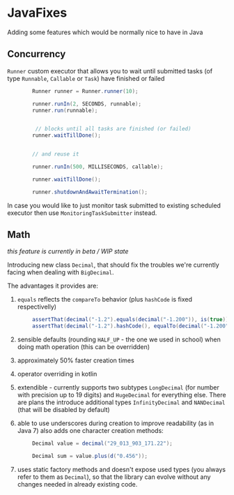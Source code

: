 # JavaFixes

Adding some features which would be normally nice to have in Java

## Concurrency

`Runner` custom executor that allows you to wait until submitted tasks (of type `Runnable`, `Callable` or `Task`) have finished or failed

```Java
        Runner runner = Runner.runner(10);

        runner.runIn(2, SECONDS, runnable);
        runner.run(runnable);


         // blocks until all tasks are finished (or failed)
        runner.waitTillDone();


        // and reuse it

        runner.runIn(500, MILLISECONDS, callable);

        runner.waitTillDone();

        runner.shutdownAndAwaitTermination();

```

In case you would like to just monitor task submitted to existing scheduled executor then use `MonitoringTaskSubmitter` instead.

## Math

*this feature is currently in beta / WIP state*

Introducing new class `Decimal`, that should fix the troubles we're currently facing when dealing with `BigDecimal`.

The advantages it provides are:

1. `equals` reflects the `compareTo` behavior (plus `hashCode` is fixed respectivelly)

```Java
        assertThat(decimal("-1.2").equals(decimal("-1.200")), is(true));
        assertThat(decimal("-1.2").hashCode(), equalTo(decimal("-1.200").hashCode()));
```

2. sensible defaults (rounding `HALF_UP` - the one we used in school) when doing math operation (this can be overridden)

3. approximately 50% faster creation times

4. operator overriding in kotlin

5. extendible - currently supports two subtypes `LongDecimal` (for number with precision up to 19 digits) and `HugeDecimal` for everything else. There are plans the introduce additional types `InfinityDecimal` and `NANDecimal` (that will be disabled by default)

6. able to use underscores during creation to improve readability (as in Java 7) also adds one character creation methods:

```Java
        Decimal value = decimal("29_013_903_171.22");

        Decimal sum = value.plus(d("0.456"));
```

7. uses static factory methods and doesn't expose used types (you always refer to them as `Decimal`), so that the library can evolve without any changes needed in already existing code.